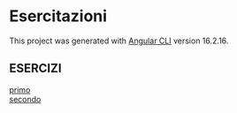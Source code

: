 # Esercitazioni

This project was generated with [Angular CLI](https://github.com/angular/angular-cli) version 16.2.16.

## ESERCIZI
[primo](src/exercises/exercie_1.md)\
[secondo](src/exercises/exercie_2.md)
